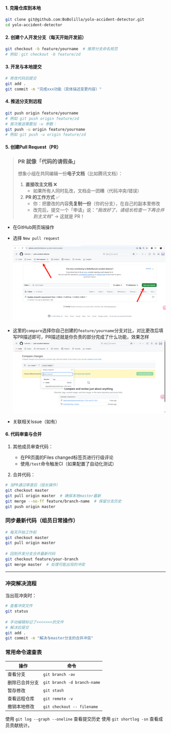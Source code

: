 #### 1. 克隆仓库到本地
```bash
git clone git@github.com:BoBolilla/yolo-accident-detector.git
cd yolo-accident-detector
```

#### 2. 创建个人开发分支（每天开始开发前）
```bash
git checkout -b feature/yourname  # 推荐分支命名规范
# 例如：git checkout -b feature/zd
```

#### 3. 开发与本地提交
```bash
# 修改代码后提交
git add .
git commit -m "完成xxx功能（具体描述变更内容）"
```

#### 4. 推送分支到远程
```bash
git push origin feature/yourname
# 例如 git push origin feature/zd
# 首次推送需要加 -u 参数：
git push -u origin feature/yourname
# 例如 git push -u origin feature/zd
```

#### 5. 创建Pull Request（PR）

> ### **PR 就像「代码的请假条」**
>
> 想象小组在共同编辑一份**电子文档**（比如腾讯文档）：
>
> 1. **直接改主文档** ❌
>    - 如果所有人同时乱改，文档会一团糟（代码冲突/错误）
> 2. **PR 的工作方式** ✅
>    - 你：把要改的内容**先复制一份**（你的分支），在自己的副本里修改
>    - 改完后，提交一个「申请」说：*“我改好了，请组长检查一下再合并到主文档”* → 这就是 PR！

- 在GitHub网页端操作

- 选择 `New pull request`

  ![image-20250424132710226](assets/UseGit/image-20250424132710226.png)

- 这里的`compare`选择你自己创建的`feature/yourname`分支对比，对比更改后填写PR描述即可，PR描述就是你负责的部分完成了什么功能，效果怎样![image-20250424132800837](assets/UseGit/image-20250424132800837.png)

- 关联相关Issue（如有）


#### 6. 代码审查与合并
1. 其他成员审查代码：
   - 在PR页面的Files changed标签页进行行级评论
   - 使用`/test`命令触发CI（如果配置了自动化测试）

2. 合并代码：
```bash
# 当PR通过审查后（组长操作）
git checkout master
git pull origin master  # 确保本地master最新
git merge --no-ff feature/branch-name  # 保留分支历史
git push origin master
```


### 同步最新代码（组员日常操作）
```bash
# 每天开始工作前
git checkout master
git pull origin master

# 回到开发分支合并最新代码
git checkout feature/your-branch
git merge master  # 处理可能出现的冲突
```

---

### 冲突解决流程
当出现冲突时：
```bash
# 查看冲突文件
git status

# 手动编辑标记了<<<<<<<的文件
# 解决后提交
git add .
git commit -m "解决与master分支的合并冲突"
```



### **常用命令速查表**
| 操作 | 命令 |
|------|------|
| 查看分支 | `git branch -av` |
| 删除已合并分支 | `git branch -d branch-name` |
| 暂存修改 | `git stash` |
| 查看远程仓库 | `git remote -v` |
| 撤销本地修改 | `git checkout -- filename` |

使用 `git log --graph --oneline` 查看提交历史
使用 `git shortlog -sn` 查看成员贡献统计。
